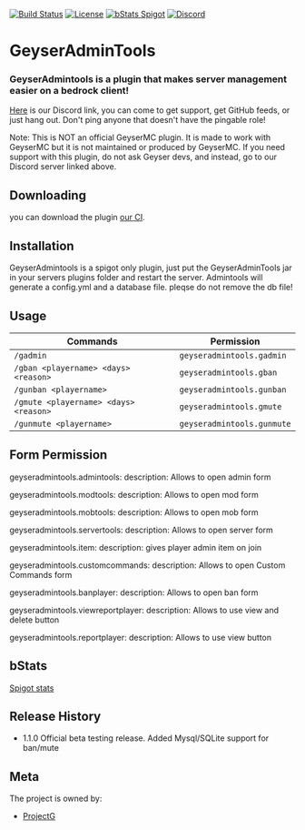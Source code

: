 [![Build Status](https://ci.alysaa.net/job/GeyserAdminTools/job/master/badge/icon)](https://ci.alysaa.net/job/GeyserAdminTools/job/master)
[![License](https://img.shields.io/badge/License-GPL-orange)](https://github.com/ProjectG-Plugins/GeyserAdminTools/blob/master/LICENSE)
[![bStats Spigot](https://img.shields.io/bstats/servers/10943?color=yellow&label=Spigot%20servers)](https://bstats.org/plugin/bukkit/GeyserAdminTools/10943)
[![Discord](https://img.shields.io/discord/806179549498966058?color=7289da&label=discord&logo=discord&logoColor=white)](https://discord.gg/xXzzdAXa2b)

# GeyserAdminTools
### GeyserAdmintools is a plugin that makes server management easier on a bedrock client!

[Here](https://discord.gg/xXzzdAXa2b) is our Discord link, you can come to get support, get GitHub feeds, or just hang out. Don't ping anyone that doesn't have the pingable role!

Note: This is NOT an official GeyserMC plugin. It is made to work with GeyserMC but it is not maintained or produced by GeyserMC. If you need support with this plugin, do not ask Geyser devs, and instead, go to our Discord server linked above.

## Downloading

you can download the plugin [our CI](https://ci.alysaa.net/job/GeyserAdminTools/job/master/).

## Installation

GeyserAdmintools is a spigot only plugin, just put the GeyserAdminTools jar in your servers plugins folder and restart the server. Admintools will generate a config.yml and a database file. pleqse do not remove the db file!

## Usage

| Commands | Permission |
| --- | --- |
| `/gadmin` | `geyseradmintools.gadmin` |
| `/gban <playername> <days> <reason>` | `geyseradmintools.gban` |
| `/gunban <playername>` | `geyseradmintools.gunban` |
| `/gmute <playername> <days> <reason>` | `geyseradmintools.gmute` |
| `/gunmute <playername>` | `geyseradmintools.gunmute` |

## Form Permission

  geyseradmintools.admintools:
    description: Allows to open admin form
    
  geyseradmintools.modtools:
    description: Allows to open mod form

  geyseradmintools.mobtools:
    description: Allows to open mob form

  geyseradmintools.servertools:
    description: Allows to open server form

  geyseradmintools.item:
    description: gives player admin item on join

  geyseradmintools.customcommands:
    description: Allows to open Custom Commands form

  geyseradmintools.banplayer:
    description: Allows to open ban form
    
  geyseradmintools.viewreportplayer:
    description: Allows to use view and delete button
 
  geyseradmintools.reportplayer:
    description: Allows to use view button



## bStats
[Spigot stats](https://bstats.org/plugin/bukkit/GeyserAdminTools/10943)

## Release History
* 1.1.0
  Official beta testing release. Added Mysql/SQLite support for ban/mute 

## Meta

The project is owned by:
- [ProjectG](https://github.com/ProjectG-Plugins)
</br>
